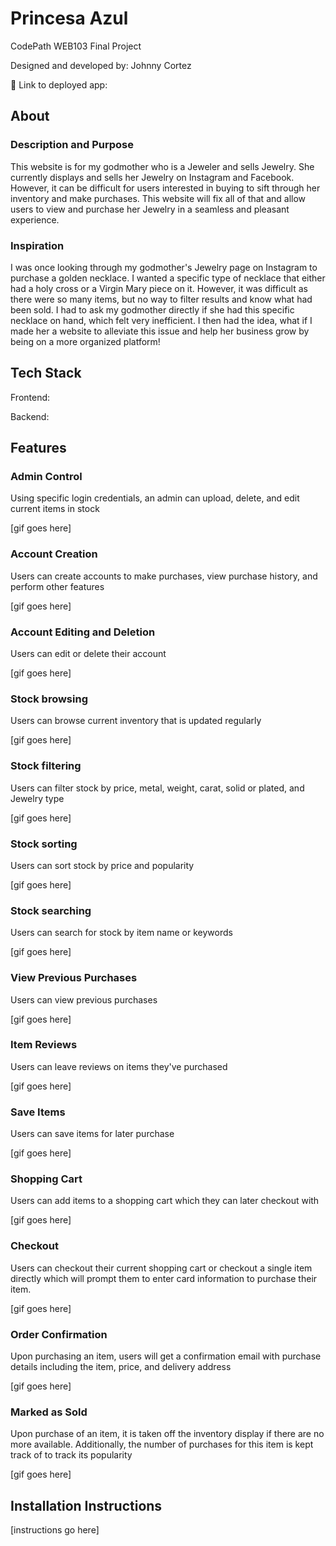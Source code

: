 # Princesa Azul

CodePath WEB103 Final Project

Designed and developed by: Johnny Cortez

🔗 Link to deployed app:

## About

### Description and Purpose

This website is for my godmother who is a Jeweler and sells Jewelry. She currently displays and sells her Jewelry on Instagram and Facebook. However, it can be difficult for users interested in buying to sift through her inventory and make purchases. This website will fix all of that and allow users to view and purchase her Jewelry in a seamless and pleasant experience.

### Inspiration

I was once looking through my godmother's Jewelry page on Instagram to purchase a golden necklace. I wanted a specific type of necklace that either had a holy cross or a Virgin Mary piece on it. However, it was difficult as there were so many items, but no way to filter results and know what had been sold. I had to ask my godmother directly if she had this specific necklace on hand, which felt very inefficient. I then had the idea, what if I made her a website to alleviate this issue and help her business grow by being on a more organized platform!

## Tech Stack

Frontend: 

Backend:

## Features

### Admin Control

Using specific login credentials, an admin can upload, delete, and edit current items in stock

[gif goes here]

### Account Creation

Users can create accounts to make purchases, view purchase history, and perform other features

[gif goes here]

### Account Editing and Deletion

Users can edit or delete their account

[gif goes here]

### Stock browsing

Users can browse current inventory that is updated regularly

[gif goes here]

### Stock filtering

Users can filter stock by price, metal, weight, carat, solid or plated, and Jewelry type

[gif goes here]

### Stock sorting

Users can sort stock by price and popularity

[gif goes here]

### Stock searching

Users can search for stock by item name or keywords

[gif goes here]

### View Previous Purchases

Users can view previous purchases

[gif goes here]

### Item Reviews

Users can leave reviews on items they've purchased

[gif goes here]

### Save Items

Users can save items for later purchase

[gif goes here]

### Shopping Cart

Users can add items to a shopping cart which they can later checkout with

[gif goes here]

### Checkout

Users can checkout their current shopping cart or checkout a single item directly which will prompt them to enter card information to purchase their item.

[gif goes here]

### Order Confirmation

Upon purchasing an item, users will get a confirmation email with purchase details including the item, price, and delivery address

[gif goes here]

### Marked as Sold

Upon purchase of an item, it is taken off the inventory display if there are no more available. Additionally, the number of purchases for this item is kept track of to track its popularity

[gif goes here]

## Installation Instructions

[instructions go here]

